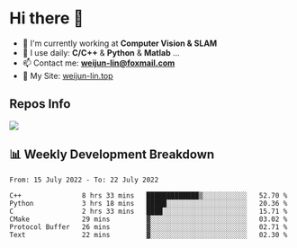 # Hi there 👋

<!--
**Weijun-Lin/Weijun-Lin** is a ✨ _special_ ✨ repository because its `README.md` (this file) appears on your GitHub profile.

Here are some ideas to get you started:

- 🔭 I’m currently working on ...
- 🌱 I’m currently learning ...
- 👯 I’m looking to collaborate on ...
- 🤔 I’m looking for help with ...
- 💬 Ask me about ...
- 📫 How to reach me: ...
- 😄 Pronouns: ...
- ⚡ Fun fact: ...
-->

- 🏢 I'm currently working at **Computer Vision & SLAM**
- 🚀 I use daily: **C/C++** & **Python** & **Matlab** ...
- 📫 Contact me: **weijun-lin@foxmail.com**
- 🔗 My Site: [weijun-lin.top](https://weijun-lin.top/p)

  

## Repos Info
![](https://github-readme-stats.vercel.app/api?username=Weijun-Lin&theme=cobalt)

## 📊 Weekly Development Breakdown

<!--START_SECTION:waka-->

```text
From: 15 July 2022 - To: 22 July 2022

C++               8 hrs 33 mins   █████████████▒░░░░░░░░░░░   52.70 %
Python            3 hrs 18 mins   █████░░░░░░░░░░░░░░░░░░░░   20.36 %
C                 2 hrs 33 mins   ████░░░░░░░░░░░░░░░░░░░░░   15.71 %
CMake             29 mins         ▓░░░░░░░░░░░░░░░░░░░░░░░░   03.02 %
Protocol Buffer   26 mins         ▓░░░░░░░░░░░░░░░░░░░░░░░░   02.71 %
Text              22 mins         ▓░░░░░░░░░░░░░░░░░░░░░░░░   02.30 %
```

<!--END_SECTION:waka-->
